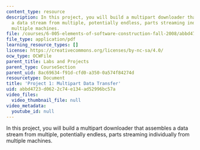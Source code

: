 ```yaml
---
content_type: resource
description: In this project, you will build a multipart downloader that assembles
  a data stream from multiple, potentially endless, parts streaming individually from
  multiple machines.
file: /courses/6-005-elements-of-software-construction-fall-2008/abbd4723d0622c74e134ad52996bc57a_MIT6_005f08_project01.pdf
file_type: application/pdf
learning_resource_types: []
license: https://creativecommons.org/licenses/by-nc-sa/4.0/
ocw_type: OCWFile
parent_title: Labs and Projects
parent_type: CourseSection
parent_uid: 8ac69634-f91d-cfd0-a350-0a574f84274d
resourcetype: Document
title: 'Project 1: Multipart Data Transfer'
uid: abbd4723-d062-2c74-e134-ad52996bc57a
video_files:
  video_thumbnail_file: null
video_metadata:
  youtube_id: null
---
```

In this project, you will build a multipart downloader that assembles a data stream from multiple, potentially endless, parts streaming individually from multiple machines.
